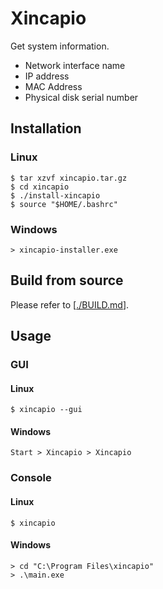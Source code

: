# Xincapio
Get system information.

- Network interface name
- IP address
- MAC Address
- Physical disk serial number

## Installation

### Linux

```
$ tar xzvf xincapio.tar.gz
$ cd xincapio
$ ./install-xincapio
$ source "$HOME/.bashrc"
```

### Windows

```
> xincapio-installer.exe
```

## Build from source
Please refer to [[./BUILD.md](./BUILD.md)].

## Usage

### GUI

#### Linux

```
$ xincapio --gui
```

#### Windows
`Start > Xincapio > Xincapio`

### Console

#### Linux

```
$ xincapio
```

#### Windows

```
> cd "C:\Program Files\xincapio" 
> .\main.exe
```
